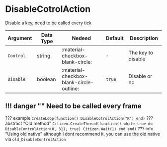 # DisableCotrolAction
Disable a key, need to be called every tick

| Argument              | Data Type                            | Nedeed                    | Default         | Description
| ----------------------| ------------------------------------ | ------------------------- |-----------------|-------------
| `Control`                | string | :material-checkbox-blank-circle: | `-` | The key to disable
| `Disable`                | boolean | :material-checkbox-blank-circle-outline: | `true` | Disable or no

!!! danger ""
    Need to be called every frame
---
??? example
    ```
    CreateLoop(function()
        DisableCotrolAction("K")
    end)
    ```
??? abstract "Old method"
    ```
    Citizen.CreateThread(function()
        while true do
            DisableControlAction(0, 311, true)
            Citizen.Wait(1)
        end
    end)
    ```
    ??? info "Using old native"
        although i dont recommend it, you can use the old native via `old_DisableControlAction`